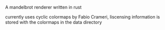 A mandelbrot renderer written in rust

currently uses cyclic colormaps by Fabio Crameri, liscensing information is stored with the colormaps in the data directory

